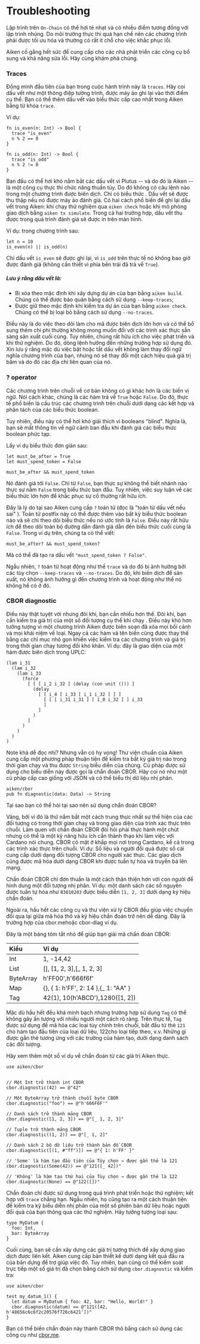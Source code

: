 # Troubleshooting

Lập trình trên `On-Chain` có thể hơi tẻ nhạt và có nhiều điểm tương đồng với lập trình nhúng. Do môi trường thực thi quá hạn chế nên các chương trình phải được tối ưu hóa và thường có rất ít chỗ cho việc khắc phục lỗi.

Aiken cố gắng hết sức để cung cấp cho các nhà phát triển các công cụ bổ sung và khả năng sửa lỗi. Hãy cùng khám phá chúng.

### Traces

Đồng minh đầu tiên của bạn trong cuộc hành trình này là `traces`. Hãy coi dấu vết như một thông điệp tường trình, được máy ảo ghi lại vào thời điểm cụ thể. Bạn có thể thêm dấu vết vào biểu thức cấp cao nhất trong Aiken bằng từ khóa `trace`.

Ví dụ:

```aiken
fn is_even(n: Int) -> Bool {
  trace "is_even"
  n % 2 == 0
}
 
fn is_odd(n: Int) -> Bool {
  trace "is_odd"
  n % 2 != 0
}
```

Ban đầu có thể hơi khó nắm bắt các dấu vết vì Plutus -- và do đó là Aiken -- là một công cụ thực thi chức năng thuần túy. Do đó không có câu lệnh nào trong một chương trình được biên dịch. Chỉ có biểu thức . Dấu vết sẽ được thu thập nếu nó được máy ảo đánh giá. Có hai cách phổ biến để ghi lại dấu vết trong Aiken: khi chạy thử nghiệm qua `aiken check` hoặc khi mô phỏng giao dịch bằng `aiken tx simulate`. Trong cả hai trường hợp, dấu vết thu được trong quá trình đánh giá sẽ được in trên màn hình.

Ví dụ: trong chương trình sau:

```aiken
let n = 10
is_even(n) || is_odd(n)
```

Chỉ dấu vết `is_even` sẽ được ghi lại, vì `is_odd` trên thực tế nó không bao giờ được đánh giá (không cần thiết vì phía bên trái đã trả về `True`).



##### Lưu ý rằng dấu vết là:

* Bị xóa theo mặc định khi xây dựng dự án của bạn bằng `aiken build`. Chúng có thể được bảo quản bằng cách sử dụng `--keep-traces`;
* Được giữ theo mặc định khi kiểm tra dự án của bạn bằng `aiken check`. Chúng có thể bị loại bỏ bằng cách sử dụng `--no-traces`.
  
Điều này là do việc theo dõi làm cho mã được biên dịch lớn hơn và có thể bổ sung thêm chi phí thường không mong muốn đối với các trình xác thực sẵn sàng sản xuất cuối cùng. Tuy nhiên, chúng rất hữu ích cho việc phát triển và khi thử nghiệm. Do đó, dòng lệnh hướng đến những trường hợp sử dụng đó. Xin lưu ý rằng mặc dù việc bật hoặc tắt dấu vết không làm thay đổi ngữ nghĩa chương trình của bạn, nhưng nó sẽ thay đổi một cách hiệu quả giá trị băm và do đó các địa chỉ liên quan của nó.

### ? operator

Các chương trình trên chuỗi về cơ bản không có gì khác hơn là các biến vị ngữ. Nói cách khác, chúng là các hàm trả về `True` hoặc `False`. Do đó, thực tế phổ biến là cấu trúc các chương trình trên chuỗi dưới dạng các kết hợp và phân tách của các biểu thức boolean.

Tuy nhiên, điều này có thể hơi khó giải thích vì booleans "blind". Nghĩa là, bạn sẽ mất thông tin về ngữ cảnh ban đầu khi đánh giá các biểu thức boolean phức tạp.

Lấy ví dụ biểu thức đơn giản sau:

```aiken
let must_be_after = True
let must_spend_token = False
 
must_be_after && must_spend_token
```

Nó đánh giá tới `False`. Chỉ từ `False`, bạn thực sự không thể biết nhánh nào thực sự nằm `False` trong biểu thức ban đầu. Tuy nhiên, việc suy luận về các biểu thức lớn hơn để khắc phục sự cố thường rất hữu ích.

Đây là lý do tại sao Aiken cung cấp `?` toán tử (đọc là "toán tử dấu vết nếu sai" ). Toán tử postfix này có thể được thêm vào bất kỳ biểu thức boolean nào và sẽ chỉ theo dõi biểu thức nếu nó ước tính là `False`. Điều này rất hữu ích để theo dõi toàn bộ đường dẫn đánh giá dẫn đến biểu thức cuối cùng là `False`. Trong ví dụ trên, chúng ta có thể viết:

```aiken
must_be_after? && must_spend_token?
```

Mà có thể đã tạo ra dấu vết `"must_spend_token ? False"`.

Ngẫu nhiên, `?` toán tử hoạt động như thế `trace` và do đó bị ảnh hưởng bởi các tùy chọn `--keep-traces` và `--no-traces`. Do đó, khi biên dịch để sản xuất, nó không ảnh hưởng gì đến chương trình và hoạt động như thể nó không hề có ở đó.

### CBOR diagnostic

Điều này thật tuyệt vời nhưng đôi khi, bạn cần nhiều hơn thế. Đôi khi, bạn cần kiểm tra giá trị của một số đối tượng cụ thể khi chạy . Điều này khó hơn tưởng tượng vì một chương trình Aiken được biên soạn đã xóa mọi bối cảnh và mọi khái niệm về loại. Ngay cả các hàm và tên biến cũng được thay thế bằng các chỉ mục nhỏ gọn khiến việc kiểm tra các chương trình và giá trị trong thời gian chạy tương đối khó khăn. Ví dụ: đây là giao diện của một hàm được biên dịch trong UPLC:

```
(lam i_31
  (lam i_32
    (lam i_33
      (force
        [ [ [ i_2 i_32 ] (delay (con unit ())) ]
          (delay
            [ [ i_4 [ i_33 [ i_1 i_32 ] ] ]
              [ [ [ i_31 i_31 ] [ i_0 i_32 ] ] i_33
              ]
            ]
          )
        ]
      )
    )
  )
)
```

Note khá dễ đọc nhỉ? Nhưng vẫn có hy vọng! Thư viện chuẩn của Aiken cung cấp một phương pháp thuận tiện để kiểm tra bất kỳ giá trị nào trong thời gian chạy và thu được `String` biểu diễn của chúng. Cú pháp được sử dụng cho biểu diễn này được gọi là chẩn đoán CBOR. Hãy coi nó như một cú pháp cấp cao giống với JSON và có thể biểu thị dữ liệu nhị phân.

```aiken
aiken/cbor
pub fn diagnostic(data: Data) -> String
```

Tại sao bạn có thể hỏi tại sao nên sử dụng chẩn đoán CBOR?

Vâng, bởi vì đó là thứ nắm bắt một cách trung thực nhất sự thể hiện của các đối tượng có trong thời gian chạy và trong giao diện của trình xác thực trên chuỗi. Làm quen với chẩn đoán CBOR đòi hỏi phải thực hành một chút nhưng có thể là một kỹ năng hữu ích cần thành thạo khi làm việc với Cardano nói chung. CBOR có mặt ở khắp mọi nơi trong Cardano, kể cả trong các trình xác thực trên chuỗi. Ví dụ: Số liệu và người đổi quà được sổ cái cung cấp dưới dạng đối tượng CBOR cho người xác thực. Các giao dịch cũng được mã hóa dưới dạng CBOR khi được tuần tự hóa và truyền bá lên mạng.

Chẩn đoán CBOR chỉ đơn thuần là một cách thân thiện hơn với con người để hình dung một đối tượng nhị phân. Ví dụ: một danh sách các số nguyên được tuần tự hóa như `83010203` được biểu diễn `[1, 2, 3]` dưới dạng ký hiệu chẩn đoán.

Ngoài ra, hầu hết các công cụ và thư viện xử lý CBOR đều giúp việc chuyển đổi qua lại giữa mã hóa thô và ký hiệu chẩn đoán trở nên dễ dàng. Đây là trường hợp của cbor.mehoặc cbor-diag ví dụ.

Đây là một bảng tóm tắt nhỏ để giúp bạn giải mã chẩn đoán CBOR:

| Kiểu | Ví dụ |
| :--| :------------------------ | 
|Int| 1, -14,42| 
|List| [], [1, 2, 3],[_ 1, 2, 3] |
|ByteArray|h'FF00',h'666f6f'| 
|Map|{}, { 1: h'FF', 2: 14 },{_ 1: "AA" }|
|Tag|42(1), 10(h'ABCD'),1280([1, 2])|	
	
Mặc dù hầu hết đều khá minh bạch nhưng trường hợp sử dụng `Tag` có thể không gây ấn tượng với nhiều người một cách rõ ràng. Trên thực tế, `Tag` được sử dụng để mã hóa các loại tùy chỉnh trên chuỗi, bắt đầu từ thẻ `121` cho hàm tạo đầu tiên của loại dữ liệu, 122cho loại tiếp theo, v.v. Những gì được gắn thẻ tương ứng với các trường của hàm tạo, dưới dạng danh sách các đối tượng.

Hãy xem thêm một số ví dụ về chẩn đoán từ các giá trị Aiken thực.


```aiken
use aiken/cbor
 
 
// Một Int trở thành int CBOR
cbor.diagnostic(42) == @"42"
 
// Một ByteArray trở thành chuỗi byte CBOR
cbor.diagnostic("foo") == @"h'666F6F'"
 
// Danh sách trở thành mảng CBOR
cbor.diagnostic([1, 2, 3]) == @"[_ 1, 2, 3]"
 
// Tuple trở thành mảng CBOR
cbor.diagnostic((1, 2)) == @"[_ 1, 2]"
 
// Danh sách 2 bộ dữ liệu trở thành bản đồ CBOR
cbor.diagnostic([(1, #"ff")]) == @"{ 1: h'FF' }"
 
// 'Some' là hàm tạo đầu tiên của Tùy chọn → được gắn thẻ là 121
cbor.diagnostic(Some(42)) == @"121([_ 42])"
 
// 'Không' là hàm tạo thứ hai của Tùy chọn → được gắn thẻ là 122
cbor.diagnostic(None) == @"122([])"
```

Chẩn đoán chỉ được sử dụng trong quá trình phát triển hoặc thử nghiệm; kết hợp với `trace` chẳng hạn. Ngẫu nhiên, họ cũng tạo ra một cách thuận tiện để kiểm tra kỹ biểu diễn nhị phân của một số phiên bản dữ liệu hoặc người đổi quà của bạn thông qua các thử nghiệm. Hãy tưởng tượng loại sau:

```aiken
type MyDatum {
  foo: Int,
  bar: ByteArray
}
```

Cuối cùng, bạn sẽ cần xây dựng các giá trị tương thích để xây dựng giao dịch được liên kết. Aiken cung cấp bản thiết kế dưới dạng kết quả đầu ra của bản dựng để trợ giúp việc đó. Tuy nhiên, bạn cũng có thể kiểm soát trực tiếp một số giá trị đã chọn bằng cách sử dụng `cbor.diagnostic` và kiểm tra:

```aiken
use aiken/cbor
 
test my_datum_1() {
  let datum = MyDatum { foo: 42, bar: "Hello, World!" }
  cbor.diagnostic(datum) == @"121([42, h'48656c6c6f2c20576f726c6421'])"
}
```

Bạn có thể biến chẩn đoán này thành CBOR thô bằng cách sử dụng các công cụ như [cbor.me](https://cbor.me/?diag=121(%5B42,%20h%2748656c6c6f2c20576f726c6421%27%5D)).
